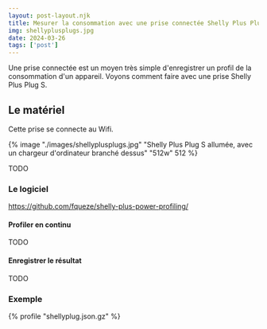 ```yaml
---
layout: post-layout.njk 
title: Mesurer la consommation avec une prise connectée Shelly Plus Plug S
img: shellyplusplugs.jpg
date: 2024-03-26
tags: ['post']
---
```


Une prise connectée est un moyen très simple d'enregistrer un profil de la consommation d'un appareil. Voyons comment faire avec une prise Shelly Plus Plug S.
<!-- excerpt -->

## Le matériel
<div id="Introduction">
<div>

Cette prise se connecte au Wifi.
</div>

{% image "./images/shellyplusplugs.jpg" "Shelly Plus Plug S allumée, avec un chargeur d'ordinateur branché dessus" "512w" 512 %}
</div>

TODO

### Le logiciel

https://github.com/fqueze/shelly-plus-power-profiling/

#### Profiler en continu

TODO

#### Enregistrer le résultat

TODO

### Exemple

{% profile "shellyplug.json.gz" %}
